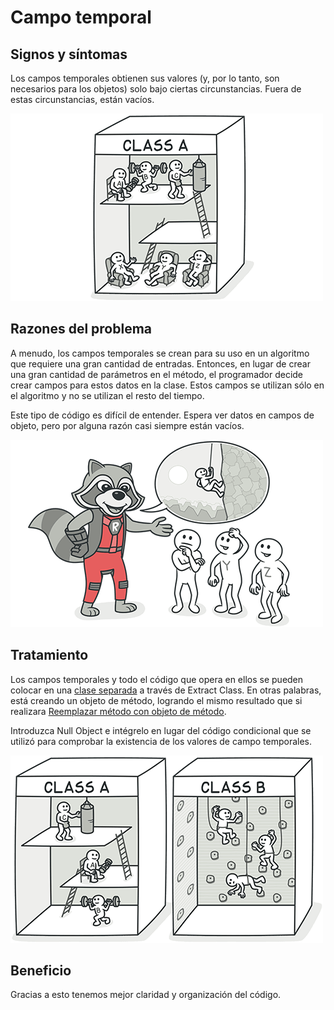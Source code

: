# Campo temporal


## Signos y síntomas

Los campos temporales obtienen sus valores (y, por lo tanto, son necesarios para los objetos) solo bajo ciertas circunstancias. Fuera de estas circunstancias, están vacíos.

![imagen](../CodeSmell\assets\temporary-field-01.png)

## Razones del problema

A menudo, los campos temporales se crean para su uso en un algoritmo que requiere una gran cantidad de entradas. Entonces, en lugar de crear una gran cantidad de parámetros en el método, el programador decide crear campos para estos datos en la clase. Estos campos se utilizan sólo en el algoritmo y no se utilizan el resto del tiempo.

Este tipo de código es difícil de entender. Espera ver datos en campos de objeto, pero por alguna razón casi siempre están vacíos.

![imagen](../CodeSmell\assets\temporary-field-02.png)
## Tratamiento

Los campos temporales y todo el código que opera en ellos se pueden colocar en una [clase separada](https://github.com/IES-Rafael-Alberti/EDES-P4.3.1-Refactoring/blob/main/RefactoringPattern/ExtractClass.md) a través de Extract Class. En otras palabras, está creando un objeto de método, logrando el mismo resultado que si realizara [Reemplazar método con objeto de método](https://github.com/IES-Rafael-Alberti/EDES-P4.3.1-Refactoring/blob/main/RefactoringPattern%5CReplaceMethodWithMethodObject.md).

Introduzca Null Object e intégrelo en lugar del código condicional que se utilizó para comprobar la existencia de los valores de campo temporales.

![imagen](../CodeSmell\assets\temporary-field-03.png)

## Beneficio

Gracias a esto tenemos mejor claridad y organización del código.